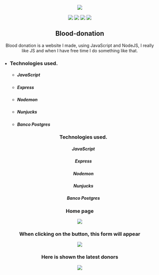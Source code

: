 <p align="center">
  <img src="https://user-images.githubusercontent.com/62667424/79057631-c0550980-7c39-11ea-8994-c615441883f4.png">
  <br><br>
  <img src="https://img.shields.io/github/license/Ias4g/blood-donation">
  <img src="https://img.shields.io/github/languages/count/Ias4g/blood-donation">
  <img src="https://img.shields.io/github/languages/top/Ias4g/blood-donation">
  <img src="https://img.shields.io/github/repo-size/Ias4g/blood-donation">
</p>

<h2 align="center">Blood-donation</h2>

<p align="center">
  Blood donation is a website I made, using JavaScript and NodeJS, I really like JS and when I have free time I do something like that.
</p>

* ### Technologies used.
  * ##### JavaScript
  * ##### Express
  * ##### Nodemon
  * ##### Nunjucks
  * ##### Banco Postgres
  
  <h3 align="center">Technologies used.</h3>
  <h5 align="center">JavaScript</h5>
  <h5 align="center">Express</h5>
  <h5 align="center">Nodemon</h5>
  <h5 align="center">Nunjucks</h5>
  <h5 align="center">Banco Postgres</h5>

<h3 align="center">Home page</h3>
<p align="center">
  <img src="https://user-images.githubusercontent.com/62667424/79022390-2c5d4200-7b54-11ea-8544-c7807f4f7180.PNG">
</p>

<h3 align="center">When clicking on the button, this form will appear</h3>
<p align="center">
  <img src="https://user-images.githubusercontent.com/62667424/79022388-2c5d4200-7b54-11ea-9acd-602061bf6eb4.PNG">
</p>

<h3 align="center">Here is shown the latest donors</h3>
<p align="center">
  <img src="https://user-images.githubusercontent.com/62667424/79022386-2b2c1500-7b54-11ea-867e-be4f27a2a0af.PNG">
</p>

